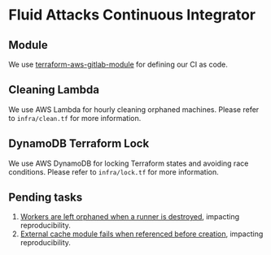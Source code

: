 # Fluid Attacks Continuous Integrator

## Module

We use [terraform-aws-gitlab-module](https://github.com/npalm/terraform-aws-gitlab-runner)
for defining our CI as code.

## Cleaning Lambda

We use AWS Lambda
for hourly cleaning orphaned machines.
Please refer to `infra/clean.tf`
for more information.

## DynamoDB Terraform Lock

We use AWS DynamoDB
for locking Terraform states
and avoiding race conditions.
Please refer to `infra/lock.tf`
for more information.

## Pending tasks

1. [Workers are left orphaned when a runner is destroyed](https://github.com/npalm/terraform-aws-gitlab-runner/issues/214),
    impacting reproducibility.
1. [External cache module fails when referenced before creation](https://github.com/npalm/terraform-aws-gitlab-runner/issues/298),
    impacting reproducibility.

